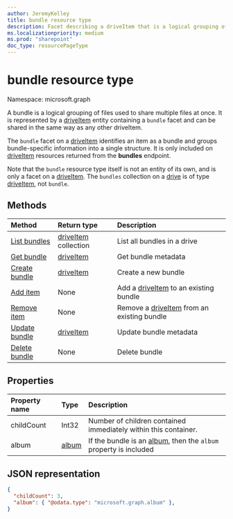```yaml
---
author: JeremyKelley
title: bundle resource type
description: Facet describing a driveItem that is a logical grouping of other driveItems
ms.localizationpriority: medium
ms.prod: "sharepoint"
doc_type: resourcePageType
---
```

# bundle resource type

Namespace: microsoft.graph

A bundle is a logical grouping of files used to share multiple files at once. It is represented by a [driveItem][] entity containing a `bundle` facet and can be shared in the same way as any other driveItem.

The `bundle` facet on a [driveItem][] identifies an item as a bundle and groups bundle-specific information into a single structure. It is only included on [driveItem][] resources returned from the **bundles** endpoint.

Note that the `bundle` resource type itself is not an entity of its own, and is only a facet on a [driveItem][]. The `bundles` collection on a [drive][] is of type [driveItem][], not `bundle`.

## Methods

|                        Method             |         Return type      | Description        |
| :---------------------------------------- | :----------------------- | :------------------|
| [List bundles][bundle-list]               | [driveItem][] collection | List all bundles in a drive |
| [Get bundle][bundle-get]                  | [driveItem][]            | Get bundle metadata |
| [Create bundle][bundle-create]            | [driveItem][]            | Create a new bundle |
| [Add item][bundle-add-item]               | None                     | Add a [driveItem][] to an existing bundle |
| [Remove item][bundle-remove-item]         | None                     | Remove a [driveItem][] from an existing bundle |
| [Update bundle][bundle-update]            | [driveItem][]            | Update bundle metadata |
| [Delete bundle][bundle-delete]            | None                     | Delete bundle |


## Properties

| Property name | Type      | Description
|:--------------|:----------|:------------------------------------------------
| childCount    | Int32     | Number of children contained immediately within this container.
| album         | [album][] | If the bundle is an [album][], then the `album` property is included

## JSON representation

<!-- { "blockType": "resource", "@odata.type": "microsoft.graph.bundle" } -->
```json
{
  "childCount": 3,
  "album": { "@odata.type": "microsoft.graph.album" },
}
```

[album]: album.md
[drive]: drive.md
[driveItem]: driveItem.md

[bundle-list]: ../api/bundle-list.md
[bundle-get]: ../api/bundle-get.md
[bundle-create]: ../api/drive-post-bundles.md
[bundle-add-item]: ../api/bundle-addItem.md
[bundle-remove-item]: ../api/bundle-removeItem.md
[bundle-update]: ../api/bundle-update.md
[bundle-delete]: ../api/bundle-delete.md


